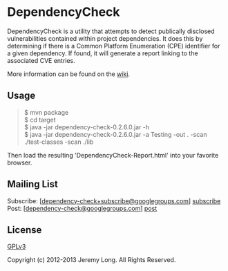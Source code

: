 DependencyCheck
=========

DependencyCheck is a utility that attempts to detect publically disclosed vulnerabilities contained within project dependencies. It does this by determining if there is a Common Platform Enumeration (CPE) identifier for a given dependency. If found, it will generate a report linking to the associated CVE entries.

More information can be found on the [wiki].

Usage
-

> $ mvn package  
> $ cd target  
> $ java -jar dependency-check-0.2.6.0.jar -h  
> $ java -jar dependency-check-0.2.6.0.jar -a Testing -out . -scan ./test-classes -scan ./lib

Then load the resulting 'DependencyCheck-Report.html' into your favorite browser.

Mailing List
-

Subscribe: [dependency-check+subscribe@googlegroups.com] [subscribe]  
Post: [dependency-check@googlegroups.com] [post]

License
-

[GPLv3]

Copyright (c) 2012-2013 Jeremy Long. All Rights Reserved.

  [wiki]: https://github.com/jeremylong/DependencyCheck/wiki
  [subscribe]: mailto:dependency-check+subscribe@googlegroups.com
  [post]: mailto:dependency-check@googlegroups.com
  [GPLv3]: https://github.com/jeremylong/DependencyCheck/blob/master/LICENSE.txt
